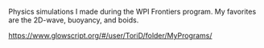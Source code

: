 Physics simulations I made during the WPI Frontiers program. My favorites are the 2D-wave, buoyancy, and boids.

https://www.glowscript.org/#/user/ToriD/folder/MyPrograms/
